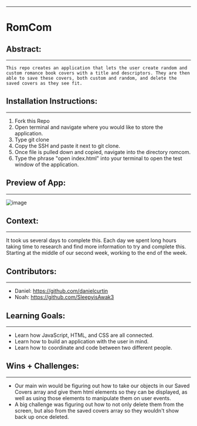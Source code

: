 
______________________________________________________  

# RomCom  

## Abstract:
---
    This repo creates an application that lets the user create random and custom romance book covers with a title and descriptors. They are then able to save these covers, both custom and random, and delete the saved covers as they see fit. 

## Installation Instructions:
---

1. Fork this Repo
2. Open terminal and navigate where you would like to store the application.
3. Type git clone 
4. Copy the SSH and paste it next to git clone.
5. Once file is pulled down and copied, navigate into the directory romcom. 
6. Type the phrase "open index.html" into your terminal to open the test window of the application.

## Preview of App:
---
![image](https://user-images.githubusercontent.com/114776048/206882206-aa18119a-43e9-4b23-be7d-7d00ec7cc396.png)
## Context:
---

It took us several days to complete this. Each day we spent long hours taking time to research and find more information to try and complete this. Starting at the middle of our second week, working to the end of the week. 
## Contributors:
---
- Daniel: https://github.com/danielcurtin
- Noah: https://github.com/SleepyisAwak3

## Learning Goals:
---
- Learn how JavaScript, HTML, and CSS are all connected. 
- Learn how to build an application with the user in mind.
- Learn how to coordinate and code between two different people.

## Wins + Challenges:
---
- Our main win would be figuring out how to take our objects in our Saved Covers array and give them html elements so they can be displayed, as well as using those elements to manipulate them on user events.
- A big challenge was figuring out how to not only delete them from the screen, but also from the saved covers array so they wouldn't show back up once deleted.
